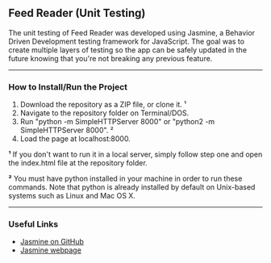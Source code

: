## Feed Reader (Unit Testing)

The unit testing of Feed Reader was developed using Jasmine, a Behavior Driven Development testing framework for JavaScript. The goal was to create multiple layers of testing so the app can be safely updated in the future knowing that you're not breaking any previous feature.

---------------------------------------
### How to Install/Run the Project

1. Download the repository as a ZIP file, or clone it. ¹
2. Navigate to the repository folder on Terminal/DOS.
3. Run "python -m SimpleHTTPServer 8000" or "python2 -m SimpleHTTPServer 8000". ²
4. Load the page at localhost:8000.

**¹** If you don't want to run it in a local server, simply follow step one and open the index.html file at the repository folder.

**²** You must have python installed in your machine in order to run these commands. Note that python is already installed by default on Unix-based systems such as Linux and Mac OS X.

----------------------------------------
### Useful Links

- [Jasmine on GitHub](https://github.com/jasmine/jasmine)
- [Jasmine webpage](https://jasmine.github.io/)